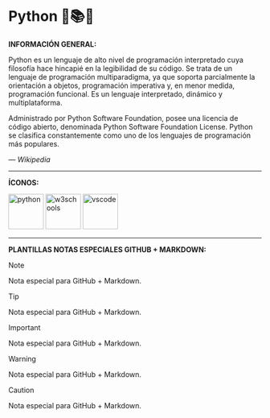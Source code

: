 # Python 🌿📚🤖

**INFORMACIÓN GENERAL:**

Python es un lenguaje de alto nivel de programación interpretado cuya filosofía hace hincapié en la legibilidad de su código. Se trata de un lenguaje de programación multiparadigma, ya que soporta parcialmente la orientación a objetos, programación imperativa y, en menor medida, programación funcional. Es un lenguaje interpretado, dinámico y multiplataforma.

Administrado por Python Software Foundation, posee una licencia de código abierto, denominada Python Software Foundation License.​ Python se clasifica constantemente como uno de los lenguajes de programación más populares.

*— Wikipedia*

---

**ÍCONOS:**

<img src="https://upload.wikimedia.org/wikipedia/commons/c/c3/Python-logo-notext.svg" alt="python" width="70" height="70"/> <img src="https://vetores.org/d/w3schools.svg" alt="w3schools" height="70"/> <img src="https://code.visualstudio.com/assets/images/code-stable.png" alt="vscode" width="70" height="70"/>

---

**PLANTILLAS NOTAS ESPECIALES GITHUB + MARKDOWN:**

> [!NOTE]
> Nota especial para GitHub + Markdown.

> [!TIP]
> Nota especial para GitHub + Markdown.

> [!IMPORTANT]
> Nota especial para GitHub + Markdown.

> [!WARNING]
> Nota especial para GitHub + Markdown.

> [!CAUTION]
> Nota especial para GitHub + Markdown.
